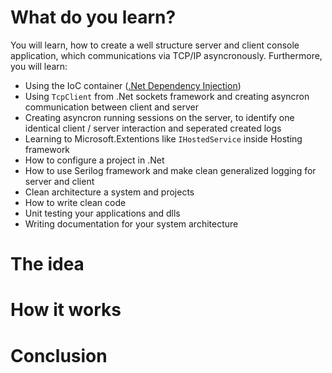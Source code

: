 # What do you learn?
You will learn, how to create a well structure server and client console application, which communications via TCP/IP asyncronously.
Furthermore, you will learn:
- Using the IoC container ([.Net Dependency Injection](https://learn.microsoft.com/en-us/dotnet/core/extensions/dependency-injection))
- Using `TcpClient` from .Net sockets framework and creating asyncron communication between client and server
- Creating asyncron running sessions on the server, to identify one identical client / server interaction and seperated created logs
- Learning to Microsoft.Extentions like `IHostedService` inside Hosting framework
- How to configure a project in .Net
- How to use Serilog framework and make clean generalized logging for server and client
- Clean architecture a system and projects
- How to write clean code
- Unit testing your applications and dlls
- Writing documentation for your system architecture

# The idea
# How it works
# Conclusion 